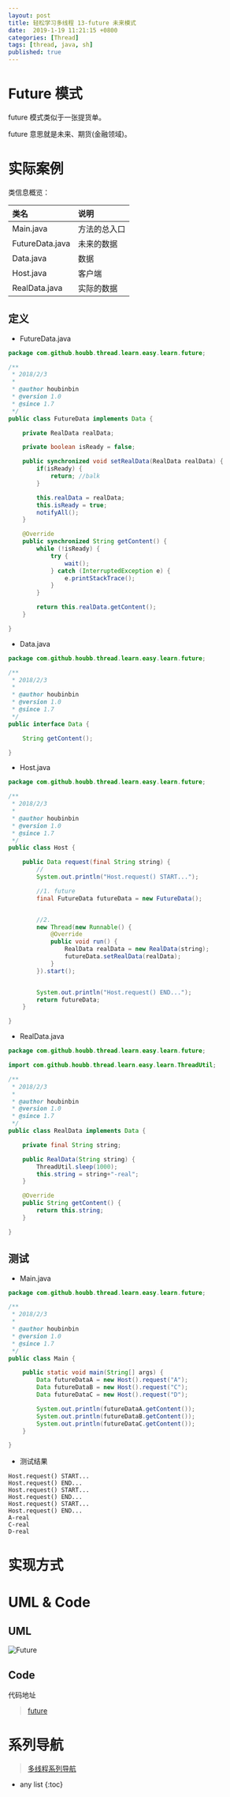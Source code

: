 ```yaml
---
layout: post
title: 轻松学习多线程 13-future 未来模式
date:  2019-1-19 11:21:15 +0800
categories: [Thread]
tags: [thread, java, sh]
published: true
---
```


# Future 模式

future 模式类似于一张提货单。

future 意思就是未来、期货(金融领域)。

# 实际案例

类信息概览：

| 类名 | 说明 |
|:----|:----|
| Main.java | 方法的总入口 |
| FutureData.java | 未来的数据 |
| Data.java | 数据 |
| Host.java | 客户端 |
| RealData.java | 实际的数据 |

## 定义


- FutureData.java

```java
package com.github.houbb.thread.learn.easy.learn.future;

/**
 * 2018/2/3
 *
 * @author houbinbin
 * @version 1.0
 * @since 1.7
 */
public class FutureData implements Data {

    private RealData realData;

    private boolean isReady = false;

    public synchronized void setRealData(RealData realData) {
        if(isReady) {
            return; //balk
        }

        this.realData = realData;
        this.isReady = true;
        notifyAll();
    }

    @Override
    public synchronized String getContent() {
        while (!isReady) {
            try {
                wait();
            } catch (InterruptedException e) {
                e.printStackTrace();
            }
        }

        return this.realData.getContent();
    }

}

```


- Data.java

```java
package com.github.houbb.thread.learn.easy.learn.future;

/**
 * 2018/2/3
 *
 * @author houbinbin
 * @version 1.0
 * @since 1.7
 */
public interface Data {

    String getContent();

}
```


- Host.java

```java
package com.github.houbb.thread.learn.easy.learn.future;

/**
 * 2018/2/3
 *
 * @author houbinbin
 * @version 1.0
 * @since 1.7
 */
public class Host {

    public Data request(final String string) {
        //
        System.out.println("Host.request() START...");

        //1. future
        final FutureData futureData = new FutureData();


        //2.
        new Thread(new Runnable() {
            @Override
            public void run() {
                RealData realData = new RealData(string);
                futureData.setRealData(realData);
            }
        }).start();


        System.out.println("Host.request() END...");
        return futureData;
    }

}

```


- RealData.java

```java
package com.github.houbb.thread.learn.easy.learn.future;

import com.github.houbb.thread.learn.easy.learn.ThreadUtil;

/**
 * 2018/2/3
 *
 * @author houbinbin
 * @version 1.0
 * @since 1.7
 */
public class RealData implements Data {

    private final String string;

    public RealData(String string) {
        ThreadUtil.sleep(1000);
        this.string = string+"-real";
    }

    @Override
    public String getContent() {
        return this.string;
    }

}

```


## 测试

- Main.java

```java
package com.github.houbb.thread.learn.easy.learn.future;

/**
 * 2018/2/3
 *
 * @author houbinbin
 * @version 1.0
 * @since 1.7
 */
public class Main {

    public static void main(String[] args) {
        Data futureDataA = new Host().request("A");
        Data futureDataB = new Host().request("C");
        Data futureDataC = new Host().request("D");

        System.out.println(futureDataA.getContent());
        System.out.println(futureDataB.getContent());
        System.out.println(futureDataC.getContent());
    }

}

```

- 测试结果

```
Host.request() START...
Host.request() END...
Host.request() START...
Host.request() END...
Host.request() START...
Host.request() END...
A-real
C-real
D-real
```

# 实现方式

# UML & Code

## UML

![Future](https://img-blog.csdn.net/20180425185112876?watermark/2/text/aHR0cHM6Ly9ibG9nLmNzZG4ubmV0L3J5bzEwNjA3MzI0OTY=/font/5a6L5L2T/fontsize/400/fill/I0JBQkFCMA==/dissolve/70)

## Code

代码地址

> [future](https://github.com/houbb/thread-learn/tree/master/easy-learn/src/main/java/com/github/houbb/thread/learn/easy/learn//Users/houbinbin/IT/OTHER/thread-learn/easy-learn/src/main/java/com/github/houbb/thread/learn/easy/learn/future)

# 系列导航

> [多线程系列导航](http://blog.csdn.net/ryo1060732496/article/details/79376415)

* any list
{:toc}